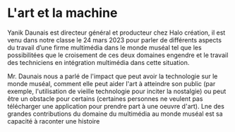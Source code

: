 # L'art et la machine

Yanik Daunais est directeur général et producteur chez Halo création, il est venu dans notre classe le 24 mars 2023 pour parler de différents aspects du travail d’une firme multimédia dans le monde muséal tel que les possibilitées que le croisement de ces deux domaines engendre et le travail des techniciens en intégration multimédia dans cette situation.

Mr. Daunais nous a parlé de l'impact que peut avoir la technologie sur le monde muséal, comment elle peut aider l'art à atteindre son public (par exemple, l'utilisation de vieille technologie pour inciter la nostalgie) ou peut être un obstacle pour certains (certaines personnes ne veulent pas télécharger une application pour prendre part à une oeuvre d'art). Lne des grandes contributions du domaine du multimédia au monde muséal est sa capacité à raconter une histoire
